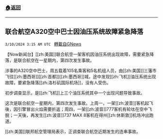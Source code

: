 ###  [:house:返回](README.md)
---


## 联合航空A320空中巴士因油压系统故障紧急降落
`3/10/2024 3:15 AM UTC ` [轉載自GNews](https://gnews.org/articles/2380895)

【Now新闻台】[[zh:美国]]联合航空一架客机因油压系统出现故障，需要紧急降落，是联合航空在一星期内，第四次发生事故。

涉事的A320空中巴士，周五载着105名乘客和5名机组人员，由[[zh:美国]]三藩市飞往[[zh:墨西哥]][[zh:首都]][[zh:墨西哥]]城，途中发现[[zh:飞机]]油压系统出现故障，要紧急降落[[zh:洛杉矶国际机场]]，没有人受伤。

初步调查显示，是[[zh:飞机]]上三个油压系统其中一个出现问题导致事故。

这次是联合航空一星期内，第四次发生事故。上周一，一架[[zh:波音]]客机起飞後，因引擎冒出火焰需要折返；周四，一架[[zh:波音]]777客机有轮呔在空中飞脱；一天後，再发生[[zh:波音]]737 MAX 8客机在得州[[zh:休斯敦]]机场冲出跑道。

[[zh:美国]]联邦航空管理局表示，正调查联合航空近期发生的连串事故。
